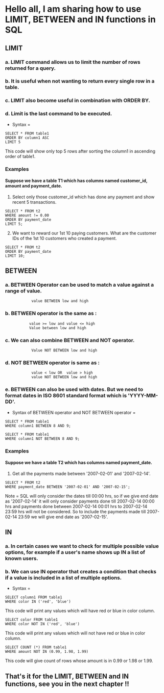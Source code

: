 # Hello all, I am sharing how to use LIMIT, BETWEEN and IN functions in SQL  

## LIMIT  
### a. LIMIT command allows us to limit the number of rows returned for a query.  
### b. It is useful when not wanting to return every single row in a table. 
### c. LIMIT also become useful in combination with ORDER BY.  
### d. Limit is the last command to be executed.  

* Syntax =  
```
SELECT * FROM table1
ORDER BY column1 ASC
LIMIT 5
```  
This code will show only top 5 rows after sorting the column1 in ascending order of table1.  

### Examples  

#### Suppose we have a table T1 which has columns named customer_id, amount and payment_date. 

1. Select only those customer_id which has done any payment and show recent 5 transactions.
```
SELECT * FROM t2
WHERE amount != 0.00
ORDER BY payment_date
LIMIT 5;
```  

2. We want to reward our 1st 10 paying customers. What are the customer IDs of the 1st 10 customers who created a payment.   
```
SELECT * FROM t2
ORDER BY payment_date
LIMIT 10;
```  

## BETWEEN  
### a. BETWEEN Operator can be used to match a value against a range of value.  
                value BETWEEN low and high
### b. BETWEEN operator is the same as :
               value >= low and value <= high  
               Value between low and high
### c. We can also combine BETWEEN and NOT operator.  
                Value NOT BETWEEN low and high  
### d. NOT BETWEEN operator is same as :
                value < low OR  value > high
                value NOT BETWEEN low and high

### e. BETWEEN can also be used with dates. But we need to format dates in ISO 8601 standard format which is 'YYYY-MM-DD'.

* Syntax of BETWEEN operator and NOT BETWEEN operator =
```
SELECT * FROM table1
WHERE column1 BETWEEN 8 AND 9;
```  
```
SELECT * FROM table1
WHERE column1 NOT BETWEEN 8 AND 9;
```
### Examples 

#### Suppose we have a table T2 which has columns named payment_date.  

1. Get all the payments made between '2007-02-01' and '2007-02-14'.  
``` 
SELECT * FROM t2
WHERE payment_date BETWEEN '2007-02-01' AND '2007-02-15';
```  
Note = SQL will only consider the dates till 00:00 hrs, so if we give end date as '2007-02-14' it will only consider payments done till 2007-02-14 00:00 hrs and payments done between 2007-02-14 00:01 hrs to 2007-02-14 23:59 hrs will not be considered. So to include the payments made till 2007-02-14 23:59 we will give end date as '2007-02-15'.  

## IN  
### a. In certain cases we want to check for multiple possible value options, for example if a user's name shows up IN a list of known users.  
### b. We can use IN operator that creates a condition that checks if a value is included in a list of multiple options.  

* Syntax =  
```
SELECT column1 FROM table1
WHERE color IN ('red', 'blue')
```  
This code will print any values which will have red or blue in color column.  

```
SELECT color FROM table1
WHERE color NOT IN ('red', 'blue')
``` 
This code will print any values which will not have red or blue in color column.  

```
SELECT COUNT (*) FROM table1
WHERE amount NOT IN (0.99, 1.98, 1.99)
```
This code will give count of rows whose amount is in 0.99 or 1.98 or 1.99.  

## That's it for the LIMIT, BETWEEN and IN functions, see you in the next chapter !!




